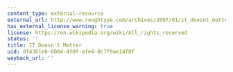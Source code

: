 ```yaml
---
content_type: external-resource
external_url: http://www.roughtype.com/archives/2007/01/it_doesnt_matte.php
has_external_license_warning: true
license: https://en.wikipedia.org/wiki/All_rights_reserved
status: ''
title: IT Doesn't Matter
uid: df4361eb-6004-4f0f-afe4-0c7f9ae14f8f
wayback_url: ''
---
```

